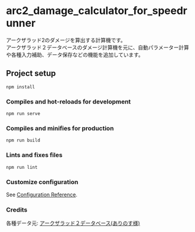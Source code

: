 # arc2_damage_calculator_for_speedrunner
アークザラッド2のダメージを算出する計算機です。  
アークザラッド２データベースのダメージ計算機を元に、自動パラメーター計算や各種入力補助、データ保存などの機能を追加しています。

## Project setup
```
npm install
```

### Compiles and hot-reloads for development
```
npm run serve
```

### Compiles and minifies for production
```
npm run build
```

### Lints and fixes files
```
npm run lint
```

### Customize configuration
See [Configuration Reference](https://cli.vuejs.org/config/).

### Credits
各種データ元: [アークザラッド２データベース(ありのす様)](http://arinosu.ari-jigoku.com/arc2/)
